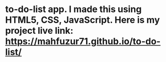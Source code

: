 # to-do-list app. I made this using HTML5, CSS, JavaScript. Here is my project live link: https://mahfuzur71.github.io/to-do-list/
